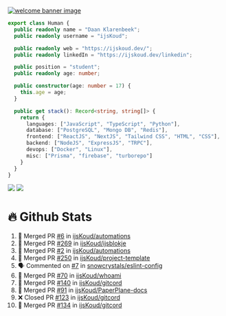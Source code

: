 <a href="https://ijskoud.dev/"><img src="https://cdn.ijskoud.dev/files/mQUav6p0z3By.jpg" alt="welcome banner image" /></a>

```ts
export class Human {
  public readonly name = "Daan Klarenbeek";
  public readonly username = "ijsKoud";

  public readonly web = "https://ijskoud.dev/";
  public readonly linkedIn = "https://ijskoud.dev/linkedin";

  public position = "student";
  public readonly age: number;

  public constructor(age: number = 17) {
    this.age = age;
  }

  public get stack(): Record<string, string[]> {
    return {
      languages: ["JavaScript", "TypeScript", "Python"],
      database: ["PostgreSQL", "Mongo DB", "Redis"],
      frontend: ["ReactJS", "NextJS", "Tailwind CSS", "HTML", "CSS"],
      backend: ["NodeJS", "ExpressJS", "TRPC"],
      devops: ["Docker", "Linux"],
      misc: ["Prisma", "firebase", "turborepo"]
    }
  }
}
```

<div>
  <img src="https://github-readme-stats.vercel.app/api/top-langs?username=ijsKoud&cache_seconds=1800&layout=compact&hide_border=true&hide_rank=true&show_icons=true&theme=dark&title_color=ffffff&hide_border=true&locale=en" />
  <img src="https://github-readme-stats.vercel.app/api?username=ijsKoud&cache_seconds=1800&hide_border=true&hide_rank=true&show_icons=true&theme=dark&title_color=ffffff&hide_border=true&locale=en">
</div>


# 🔥 Github Stats


<!--START_SECTION:activity-->
1. 🎉 Merged PR [#6](https://github.com/ijsKoud/automations/pull/6) in [ijsKoud/automations](https://github.com/ijsKoud/automations)
2. 🎉 Merged PR [#269](https://github.com/ijsKoud/ijsblokje/pull/269) in [ijsKoud/ijsblokje](https://github.com/ijsKoud/ijsblokje)
3. 🎉 Merged PR [#2](https://github.com/ijsKoud/automations/pull/2) in [ijsKoud/automations](https://github.com/ijsKoud/automations)
4. 🎉 Merged PR [#250](https://github.com/ijsKoud/project-template/pull/250) in [ijsKoud/project-template](https://github.com/ijsKoud/project-template)
5. 🗣 Commented on [#7](https://github.com/snowcrystals/eslint-config/pull/7#issuecomment-2069011488) in [snowcrystals/eslint-config](https://github.com/snowcrystals/eslint-config)
6. 🎉 Merged PR [#70](https://github.com/ijsKoud/whoami/pull/70) in [ijsKoud/whoami](https://github.com/ijsKoud/whoami)
7. 🎉 Merged PR [#140](https://github.com/ijsKoud/gitcord/pull/140) in [ijsKoud/gitcord](https://github.com/ijsKoud/gitcord)
8. 🎉 Merged PR [#91](https://github.com/ijsKoud/PaperPlane-docs/pull/91) in [ijsKoud/PaperPlane-docs](https://github.com/ijsKoud/PaperPlane-docs)
9. ❌ Closed PR [#123](https://github.com/ijsKoud/gitcord/pull/123) in [ijsKoud/gitcord](https://github.com/ijsKoud/gitcord)
10. 🎉 Merged PR [#134](https://github.com/ijsKoud/gitcord/pull/134) in [ijsKoud/gitcord](https://github.com/ijsKoud/gitcord)
<!--END_SECTION:activity-->

<h1 align="center" style="display:none;"></h1>
